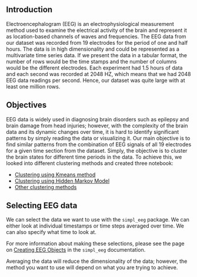 

## Introduction

Electroencephalogram (EEG) is an electrophysiological measurement method used to examine the electrical activity of the brain and represent it as location-based channels of waves and frequencies. The EEG data from our dataset was recorded from 19 electrodes for the period of one and half hours. The data is in high dimensionality and could be represented as a multivariate time series data. If we present the data in a tabular format, the number of rows would be the time stamps and the number of columns would be the different electrodes. Each experiment had 1.5 hours of data and each second was recorded at 2048 HZ, which means that we had 2048 EEG data readings per second. Hence, our dataset was quite large with at least one million rows.

## Objectives

EEG data is widely used in diagnosing brain disorders such as epilepsy and brain damage from head injuries; however, with the complexity of the brain data and its dynamic changes over time, it is hard to identify significant patterns by simply reading the data or visualizing it. Our main objective is to find similar patterns from the combination of EEG signals of all 19 electrodes for a given time section from the dataset. Simply, the objective is to cluster the brain states for different time periods in the data. To achieve this, we looked into different clustering methods and created three notebook: 

- [Clustering using Kmeans method](https://github.com/UBC-MDS/simpl_eeg_capstone/blob/main/docs/simpl_instructions/clustering_kmeans.ipynb)
- [Clustering using Hidden Markov Model](https://github.com/UBC-MDS/simpl_eeg_capstone/blob/main/docs/simpl_instructions/clustering_HMM.ipynb)
- [Other clustering methods](https://github.com/UBC-MDS/simpl_eeg_capstone/blob/main/src/clustering/clustering_other_methods.ipynb)

## Selecting EEG data

We can select the data we want to use with the `simpl_eeg` package. We can either look at individual timestamps or time steps averaged over time. We can also specify what time to look at.

For more information about making these selections, please see the page on [Creating EEG Objects](https://ubc-mds.github.io/simpl_eeg_capstone/eeg_objects.html) in the `simpl_eeg` documentation. 

Averaging the data will reduce the dimensionality of the data; however, the method you want to use will depend on what you are trying to achieve. 
